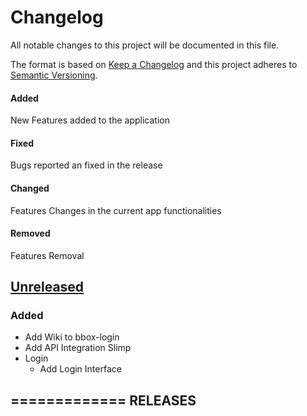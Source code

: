 # Changelog
All notable changes to this project will be documented in this file.

The format is based on [Keep a Changelog](http://keepachangelog.com/en/1.0.0/)
and this project adheres to [Semantic Versioning](http://semver.org/spec/v2.0.0.html).

#### Added
New Features added to the application
#### Fixed
Bugs reported an fixed in the release
#### Changed
Features Changes in the current app functionalities
#### Removed
Features Removal

## [Unreleased]

### Added
- Add Wiki to bbox-login
- Add API Integration Slimp
- Login
  - Add Login Interface

## ============= RELEASES

[Unreleased]: https://github.com/SDBLV/bbox
